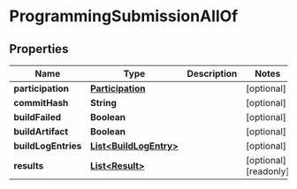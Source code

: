 

# ProgrammingSubmissionAllOf


## Properties

| Name | Type | Description | Notes |
|------------ | ------------- | ------------- | -------------|
|**participation** | [**Participation**](Participation.md) |  |  [optional] |
|**commitHash** | **String** |  |  [optional] |
|**buildFailed** | **Boolean** |  |  [optional] |
|**buildArtifact** | **Boolean** |  |  [optional] |
|**buildLogEntries** | [**List&lt;BuildLogEntry&gt;**](BuildLogEntry.md) |  |  [optional] |
|**results** | [**List&lt;Result&gt;**](Result.md) |  |  [optional] [readonly] |



